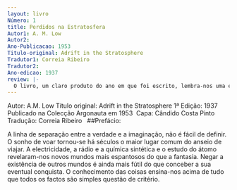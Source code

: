 ```yaml
---
layout: livro
Número: 1
title: Perdidos na Estratosfera
Autor1: A. M. Low
Autor2: 
Ano-Publicacao: 1953
Titulo-original: Adrift in the Stratosphere
Tradutor1: Correia Ribeiro
Tradutor2: 
Ano-edicao: 1937
review: |-
  O livro, um claro produto do ano em que foi escrito, lembra-nos uma era em que a possibilidade de construir uma nave espacial no celeiro lá de casa não era visto como uma impossibilidade futura. O autor, um conceituado engenheiro e inventor da Inglaterra do início do século XX, escreveu muitos livros de divulgação científica embora apenas 4 romances de ficção científica destinados a um público mais jovem, um dos quais este. Era à data presidente da British Interplanetary Society.
---
```


Autor: A.M. Low
Título original: Adrift in the Stratosphere
1ª Edição: 1937
Publicado na Colecção Argonauta em 1953 
Capa: Cândido Costa Pinto 
Tradução: Correia Ribeiro 
  
##Prefácio:

A linha de separação entre a verdade e a imaginação, não é fácil de definir. O sonho de voar tornou-se há séculos o maior lugar comum do anseio de viajar. A electricidade, a rádio e a química sintética e o estudo do átomo revelaram-nos novos mundos mais espantosos do que a fantasia. Negar a existência de outros mundos é ainda mais fútil do que conceber a sua eventual conquista. O conhecimento das coisas ensina-nos acima de tudo que todos os factos são simples questão de critério.
